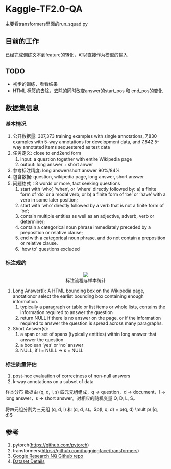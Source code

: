 # Kaggle-TF2.0-QA

主要看transformers里面的run_squad.py 

## 目前的工作

已经完成训练文本到feature的转化，可以直接作为模型的输入

## TODO
- 初步的训练，看看结果
- HTML 标签的去除，去除的同时改变answer的start_pos 和 end_pos的变化

## 数据集信息

### 基本情况
1. 公开数据量: 307,373 training examples with single annotations, 7,830 examples with 5-way annotations for development data, and 7,842 5-way annotated items sequestered as test data
2. 任务定义: close to end2end form
   1. input: a question together with entire Wikipedia page
   2. output: long answer + short anwer
3. 参考标注精度: long answer/short answer 90%/84%
4. 包含数据: question, wikipedia page, long answer, short answer
5. 问题格式：8 words or more, fact seeking questions
   1. start with ‘who’, ‘when’, or ‘where’ directly followed by: a) a finite form of ‘do’ or a modal verb; or b) a finite form of ‘be’ or ‘have’ with a verb in some later position;
   2. start with ‘who’ directly followed by a verb that is not a finite form of ‘be’;
   3. contain multiple entities as well as an adjective, adverb, verb or determiner;
   4. contain a categorical noun phrase immediately preceded by a preposition or relative clause;
   5. end with a categorical noun phrase, and do not contain a preposition or relative clause.
   6. 'how to' questions excluded

### 标注规约

<div align=center>
<img src=https://i.loli.net/2019/11/25/8mrqWftHeVb4gSd.png>
</div>
<center>标注流程与样本统计</center>

1. Long Answer(l): A HTML bounding box on the Wikipedia page, anotationor select the earlist bounding box containing enough information. 
   1.  typically a paragraph or table or list items or whole lists, contains the information required to answer the question
   2.  return NULL if there is no answer on the page, or if the information required to answer the question is spread across many paragraphs.
2. Short Answer(s):  
   1. a span or set of spans (typically entities) within long answer that answer the question
   2. a boolean ‘yes’ or ‘no’ answer
   3. NULL, if l = NULL -> s = NULL

### 标注质量评估

1. post-hoc evaluation of correctness of non-null answers
2. k-way annotations on a subset of data

样本分布
数据由 (q, d, l, s) 四元元组组成，q -> question，d -> document，l -> long answer，s -> short answer。对相应的随机变量 Q, D, L, S。

将四元组分割为三元组 (q, d, l) 和 (q, d, s)。$p(l, q, d) = p(q, d) \mult p(l|q, d)$

## 参考
1. pytorch(https://github.com/pytorch)
2. transformers(https://github.com/huggingface/transformers)
3. [Google Research NQ Github repo](https://github.com/google-research-datasets/natural-questions)
4. [Dataset Details](https://ai.google/research/pubs/pub47761)
